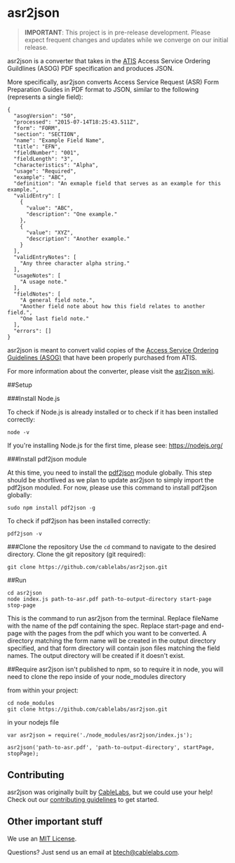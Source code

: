 # asr2json

> **IMPORTANT**: This project is in pre-release development. Please expect frequent changes and updates while we converge on our initial release.

asr2json is a converter that takes in the [ATIS](http://www.atis.org/) Access Service Ordering Guildlines (ASOG) PDF specification and produces JSON.

More specifically, asr2json converts Access Service Request (ASR) Form Preparation Guides in PDF format to JSON, similar to the following (represents a single field):

```
{
  "asogVersion": "50",
  "processed": "2015-07-14T18:25:43.511Z",
  "form": "FORM",
  "section": "SECTION",
  "name": "Example Field Name",
  "title": "EFN",
  "fieldNumber": "001",
  "fieldLength": "3",
  "characteristics": "Alpha",
  "usage": "Required",
  "example": "ABC",
  "definition": "An exmaple field that serves as an example for this example.",
  "validEntry": [
    {
      "value": "ABC",
      "description": "One example."
    },
    {
      "value": "XYZ",
      "description": "Another example."
    }
  ],
  "validEntryNotes": [
    "Any three character alpha string."
  ],
  "usageNotes": [
    "A usage note."
  ],
  "fieldNotes": [
    "A general field note.",
    "Another field note about how this field relates to another field.",
    "One last field note."
  ],
  "errors": []
}
```

asr2json is meant to convert valid copies of the [Access Service Ordering Guidelines (ASOG)](http://www.atis.org/obf/download.asp) that have been properly purchased from ATIS.

For more information about the converter, please visit the [asr2json wiki](https://github.com/cablelabs/asr2json/wiki).

##Setup

###Install Node.js

To check if Node.js is already installed or to check if it has been installed correctly:
```
node -v
```
If you're installing Node.js for the first time, please see: https://nodejs.org/

###Install pdf2json module

At this time, you need to install the [pdf2json](https://github.com/modesty/pdf2json) module globally. This step should be shortlived as we plan to update asr2json to simply import the pdf2json moduled. For now, please use this command to install pdf2json globally:
```
sudo npm install pdf2json -g
```
To check if pdf2json has been installed correctly:
```
pdf2json -v
```

###Clone the repository
Use the `cd` command to navigate to the desired directory. Clone the git repository (git required):

```
git clone https://github.com/cablelabs/asr2json.git
```

##Run
```
cd asr2json
node index.js path-to-asr.pdf path-to-output-directory start-page stop-page 
```

This is the command to run asr2json from the terminal. Replace fileName with the name of the pdf containing the spec. Replace start-page and end-page with the pages from the pdf which you want to be converted.  A directory matching the form name will be created in the output directory specified, and that form directory will contain json files matching the field names.  The output directory will be created if it doesn't exist.

##Require
asr2json isn't published to npm, so to require it in node, you will need to clone the repo inside of your node_modules directory

from within your project:
```
cd node_modules
git clone https://github.com/cablelabs/asr2json.git
```

in your nodejs file
```
var asr2json = require('./node_modules/asr2json/index.js');

asr2json('path-to-asr.pdf', 'path-to-output-directory', startPage, stopPage);
```

## Contributing

asr2json was originally built by [CableLabs](http://cablelabs.com/), but we could use your help! Check out our [contributing guidelines](CONTRIBUTING.md) to get started.

## Other important stuff

We use an [MIT License](https://github.com/cablelabs/asr2json/blob/master/LICENSE.md).

Questions? Just send us an email at btech@cablelabs.com.
